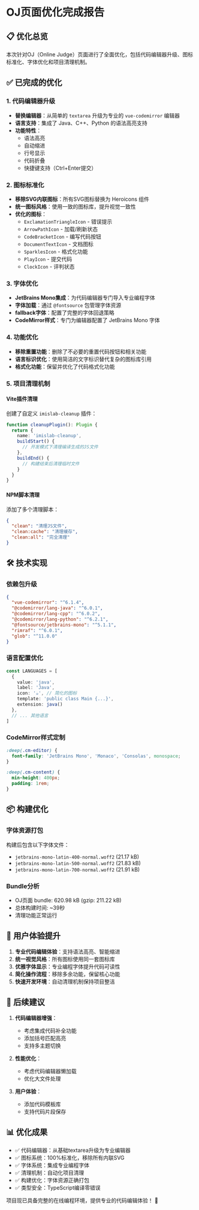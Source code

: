 # OJ页面优化完成报告

## 📋 优化总览

本次针对OJ（Online Judge）页面进行了全面优化，包括代码编辑器升级、图标标准化、字体优化和项目清理机制。

## ✅ 已完成的优化

### 1. 代码编辑器升级

- **替换编辑器**：从简单的 `textarea` 升级为专业的 `vue-codemirror` 编辑器
- **语言支持**：集成了 Java、C++、Python 的语法高亮支持
- **功能特性**：
  - 语法高亮
  - 自动缩进
  - 行号显示
  - 代码折叠
  - 快捷键支持（Ctrl+Enter提交）

### 2. 图标标准化

- **移除SVG内联图标**：所有SVG图标替换为 Heroicons 组件
- **统一图标风格**：使用一致的图标库，提升视觉一致性
- **优化的图标**：
  - `ExclamationTriangleIcon` - 错误提示
  - `ArrowPathIcon` - 加载/刷新状态
  - `CodeBracketIcon` - 编写代码按钮
  - `DocumentTextIcon` - 文档图标
  - `SparklesIcon` - 格式化功能
  - `PlayIcon` - 提交代码
  - `ClockIcon` - 评判状态

### 3. 字体优化

- **JetBrains Mono集成**：为代码编辑器专门导入专业编程字体
- **字体加载**：通过 `@fontsource` 包管理字体资源
- **fallback字体**：配置了完整的字体回退策略
- **CodeMirror样式**：专门为编辑器配置了 JetBrains Mono 字体

### 4. 功能优化

- **移除重置功能**：删除了不必要的重置代码按钮和相关功能
- **语言标识优化**：使用简洁的文字标识替代复杂的图标库引用
- **格式化功能**：保留并优化了代码格式化功能

### 5. 项目清理机制

#### Vite插件清理

创建了自定义 `imislab-cleanup` 插件：

```typescript
function cleanupPlugin(): Plugin {
  return {
    name: 'imislab-cleanup',
    buildStart() {
      // 开发模式下清理编译生成的JS文件
    },
    buildEnd() {
      // 构建结束后清理临时文件
    }
  }
}
```

#### NPM脚本清理

添加了多个清理脚本：

```json
{
  "clean": "清理JS文件",
  "clean:cache": "清理缓存",
  "clean:all": "完全清理"
}
```

## 🛠️ 技术实现

### 依赖包升级

```json
{
  "vue-codemirror": "^6.1.4",
  "@codemirror/lang-java": "^6.0.1",
  "@codemirror/lang-cpp": "^6.0.2", 
  "@codemirror/lang-python": "^6.2.1",
  "@fontsource/jetbrains-mono": "^5.1.1",
  "rimraf": "^6.0.1",
  "glob": "^11.0.0"
}
```

### 语言配置优化

```typescript
const LANGUAGES = [
  {
    value: 'java',
    label: 'Java',
    icon: '☕', // 简化的图标
    template: 'public class Main {...}',
    extension: java()
  },
  // ... 其他语言
]
```

### CodeMirror样式定制

```css
:deep(.cm-editor) {
  font-family: 'JetBrains Mono', 'Monaco', 'Consolas', monospace;
}

:deep(.cm-content) {
  min-height: 400px;
  padding: 1rem;
}
```

## 📦 构建优化

### 字体资源打包

构建后包含以下字体文件：

- `jetbrains-mono-latin-400-normal.woff2` (21.17 kB)
- `jetbrains-mono-latin-500-normal.woff2` (21.83 kB)
- `jetbrains-mono-latin-700-normal.woff2` (21.91 kB)

### Bundle分析

- OJ页面 bundle: 620.98 kB (gzip: 211.22 kB)
- 总体构建时间: ~39秒
- 清理功能正常运行

## 🎯 用户体验提升

1. **专业代码编辑体验**：支持语法高亮、智能缩进
2. **统一视觉风格**：所有图标使用同一套图标库
3. **优雅字体显示**：专业编程字体提升代码可读性
4. **简化操作流程**：移除多余功能，保留核心功能
5. **快速开发环境**：自动清理机制保持项目整洁

## 🚀 后续建议

1. **代码编辑器增强**：
   - 考虑集成代码补全功能
   - 添加括号匹配高亮
   - 支持多主题切换

2. **性能优化**：
   - 考虑代码编辑器懒加载
   - 优化大文件处理

3. **用户体验**：
   - 添加代码模板库
   - 支持代码片段保存

## 📊 优化成果

- ✅ 代码编辑器：从基础textarea升级为专业编辑器
- ✅ 图标系统：100%标准化，移除所有内联SVG
- ✅ 字体系统：集成专业编程字体
- ✅ 清理机制：自动化项目清理
- ✅ 构建优化：字体资源正确打包
- ✅ 类型安全：TypeScript编译零错误

项目现已具备完整的在线编程环境，提供专业的代码编辑体验！ 🎉
